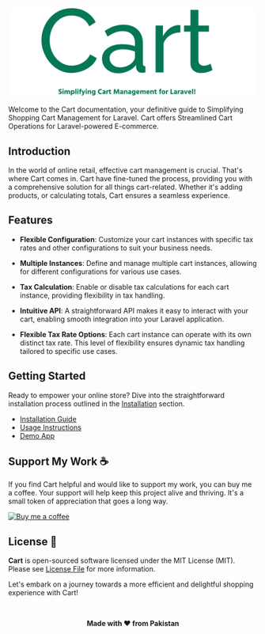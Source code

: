 ![Cart](../public/hero.webp)

Welcome to the Cart documentation, your definitive guide to Simplifying Shopping Cart Management for Laravel. Cart offers Streamlined Cart Operations for Laravel-powered E-commerce.

## Introduction

In the world of online retail, effective cart management is crucial. That's where Cart comes in. Cart have fine-tuned the process, providing you with a comprehensive solution for all things cart-related. Whether it's adding products, or calculating totals, Cart ensures a seamless experience.

## Features

- **Flexible Configuration**: Customize your cart instances with specific tax rates and other configurations to suit your business needs.

- **Multiple Instances**: Define and manage multiple cart instances, allowing for different configurations for various use cases.

- **Tax Calculation**: Enable or disable tax calculations for each cart instance, providing flexibility in tax handling.

- **Intuitive API**: A straightforward API makes it easy to interact with your cart, enabling smooth integration into your Laravel application.

- **Flexible Tax Rate Options**: Each cart instance can operate with its own distinct tax rate. This level of flexibility ensures dynamic tax handling tailored to specific use cases.

## Getting Started

Ready to empower your online store? Dive into the straightforward installation process outlined in the [Installation](/guide/installation.md) section.

- [Installation Guide](/guide/installation.md)
- [Usage Instructions](/usage/usage.md)
- [Demo App](/demo/demo.md)

## Support My Work ☕

If you find Cart helpful and would like to support my work, you can buy me a coffee. Your support will help keep this project alive and thriving. It's a small token of appreciation that goes a long way.

[![Buy me a coffee](https://cdn.buymeacoffee.com/buttons/default-orange.png)](https://www.buymeacoffee.com/realrashid)

## License 🔐

**Cart** is open-sourced software licensed under the MIT License (MIT). Please see [License File](LICENSE.md) for more information.

Let's embark on a journey towards a more efficient and delightful shopping experience with Cart!

<br />
<p align="center"> <b>Made with ❤️ from Pakistan</b> </p>
